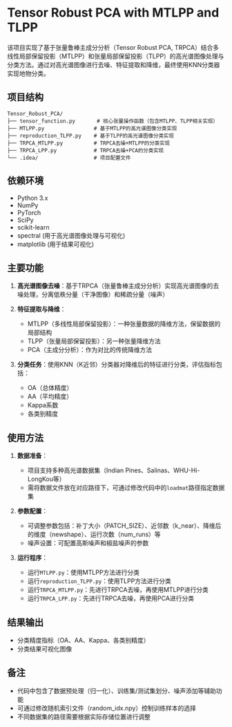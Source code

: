 # Tensor Robust PCA with MTLPP and TLPP

该项目实现了基于张量鲁棒主成分分析（Tensor Robust PCA, TRPCA）结合多线性局部保留投影（MTLPP）和张量局部保留投影（TLPP）的高光谱图像处理与分类方法。通过对高光谱图像进行去噪、特征提取和降维，最终使用KNN分类器实现地物分类。

## 项目结构

```
Tensor_Robust_PCA/
├── tensor_function.py       # 核心张量操作函数（包含MTLPP、TLPP相关实现）
├── MTLPP.py                # 基于MTLPP的高光谱图像分类实现
├── reproduction_TLPP.py    # 基于TLPP的高光谱图像分类实现
├── TRPCA_MTLPP.py          # TRPCA去噪+MTLPP的分类实现
├── TRPCA_LPP.py            # TRPCA去噪+PCA的分类实现
└── .idea/                  # 项目配置文件
```

## 依赖环境

- Python 3.x
- NumPy
- PyTorch
- SciPy
- scikit-learn
- spectral (用于高光谱图像处理与可视化)
- matplotlib (用于结果可视化)

## 主要功能

1. **高光谱图像去噪**：基于TRPCA（张量鲁棒主成分分析）实现高光谱图像的去噪处理，分离低秩分量（干净图像）和稀疏分量（噪声）
   
2. **特征提取与降维**：
   - MTLPP（多线性局部保留投影）：一种张量数据的降维方法，保留数据的局部结构
   - TLPP（张量局部保留投影）：另一种张量降维方法
   - PCA（主成分分析）：作为对比的传统降维方法

3. **分类任务**：使用KNN（K近邻）分类器对降维后的特征进行分类，评估指标包括：
   - OA（总体精度）
   - AA（平均精度）
   - Kappa系数
   - 各类别精度

## 使用方法

1. **数据准备**：
   - 项目支持多种高光谱数据集（Indian Pines、Salinas、WHU-Hi-LongKou等）
   - 需将数据文件放在对应路径下，可通过修改代码中的`loadmat`路径指定数据集

2. **参数配置**：
   - 可调整参数包括：补丁大小（PATCH_SIZE）、近邻数（k_near）、降维后的维度（newshape）、运行次数（num_runs）等
   - 噪声设置：可配置高斯噪声和椒盐噪声的参数

3. **运行程序**：
   - 运行`MTLPP.py`：使用MTLPP方法进行分类
   - 运行`reproduction_TLPP.py`：使用TLPP方法进行分类
   - 运行`TRPCA_MTLPP.py`：先进行TRPCA去噪，再使用MTLPP进行分类
   - 运行`TRPCA_LPP.py`：先进行TRPCA去噪，再使用PCA进行分类

## 结果输出

- 分类精度指标（OA、AA、Kappa、各类别精度）
- 分类结果可视化图像

## 备注

- 代码中包含了数据预处理（归一化）、训练集/测试集划分、噪声添加等辅助功能
- 可通过修改随机索引文件（random_idx.npy）控制训练样本的选择
- 不同数据集的路径需要根据实际存储位置进行调整
